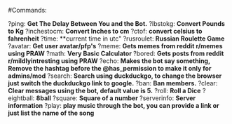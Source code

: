#Commands:

?ping: **Get The Delay Between You and the Bot.**
?lbstokg: **Convert Pounds to Kg**
?inchestocm: **Convert Inches to cm**
?ctof: **convert celsius to fahrenheit**
?time: **current time in utc"
?rusroulet: **Russian Roulette Game**
?avatar: **Get user avatar/pfp's**
?meme: **Gets memes from reddit r/memes using PRAW**
?math: **Very Basic Calculator**
?bored: **Gets posts from reddit r/mildlyintresting using PRAW**
?echo: **Makes the bot say something, Remove the hashtag before the @has_permission to make it only for admins/mod**
?search: **Search using duckduckgo, to change the browser just switch the duckduckgo link to google.**
?ban: **Ban members.**
?clear: **Clear messages using the bot, default value is 5.**
?roll: **Roll a Dice**
?eightball: **8ball**
?square: **Square of a number**
?serverinfo: **Server information**
?play: **play music through the bot, you can provide a link or just list the name of the song**

